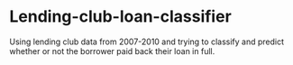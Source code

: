 # Lending-club-loan-classifier
Using lending club data from 2007-2010 and  trying to classify and predict whether or not the borrower paid back their loan in full.
